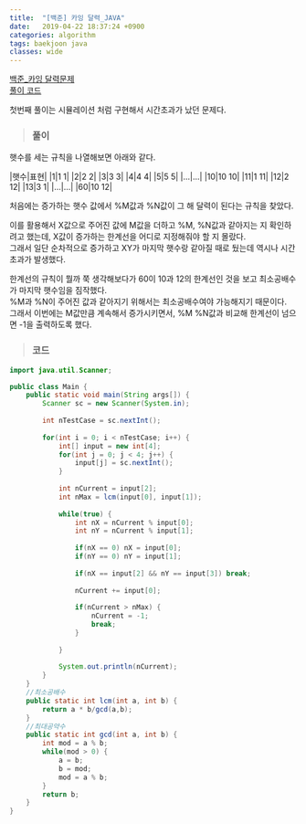 ```yaml
---
title:  "[백준] 카잉 달력_JAVA"
date:   2019-04-22 18:37:24 +0900
categories: algorithm
tags: baekjoon java
classes: wide
---
```


[백준_카잉 달력문제](https://www.acmicpc.net/problem/6064)  
[풀이 코드](https://github.com/2ssue/Algorithm/blob/master/Baekjoon/6064.java)  
  
첫번째 풀이는 시뮬레이션 처럼 구현해서 시간초과가 났던 문제다.  
  
> ### 풀이

햇수를 세는 규칙을 나열해보면 아래와 같다.  
  
|햇수|표현|
|1|1 1|
|2|2 2|
|3|3 3|
|4|4 4|
|5|5 5|
|...|...|
|10|10 10|
|11|1 11|
|12|2 12|
|13|3 1|
|...|...|
|60|10 12|
  
처음에는 증가하는 햇수 값에서 %M값과 %N값이 그 해 달력이 된다는 규칙을 찾았다.  
  
이를 활용해서 X값으로 주어진 값에 M값을 더하고 %M, %N값과 같아지는 지 확인하려고 했는데, X값이 증가하는 한계선을 어디로 지정해줘야 할 지 몰랐다.  
그래서 일단 순차적으로 증가하고 XY가 마지막 햇수랑 같아질 때로 뒀는데 역시나 시간초과가 발생했다.  
  
한계선의 규칙이 뭘까 쭉 생각해보다가 60이 10과 12의 한계선인 것을 보고 최소공배수가 마지막 햇수임을 짐작했다.  
%M과 %N이 주어진 값과 같아지기 위해서는 최소공배수여야 가능해지기 때문이다.  
그래서 이번에는 M값만큼 계속해서 증가시키면서, %M %N값과 비교해 한계선이 넘으면 -1을 출력하도록 했다.  
  
> ### 코드

```java
import java.util.Scanner;

public class Main {
	public static void main(String args[]) {
		Scanner sc = new Scanner(System.in);
		
		int nTestCase = sc.nextInt();
		
		for(int i = 0; i < nTestCase; i++) {
			int[] input = new int[4];
			for(int j = 0; j < 4; j++) {
				input[j] = sc.nextInt();
			}
			
			int nCurrent = input[2];
			int nMax = lcm(input[0], input[1]);
			
			while(true) {
				int nX = nCurrent % input[0];
				int nY = nCurrent % input[1];
				
				if(nX == 0) nX = input[0];
				if(nY == 0) nY = input[1];
				
				if(nX == input[2] && nY == input[3]) break;
				
				nCurrent += input[0];
				
				if(nCurrent > nMax) {
					nCurrent = -1;
					break;
				}
				
			}
			
			System.out.println(nCurrent);
		}
	}
	//최소공배수
	public static int lcm(int a, int b) {
		return a * b/gcd(a,b);
	}
	//최대공약수
	public static int gcd(int a, int b) {
		int mod = a % b;
		while(mod > 0) {
			a = b;
			b = mod;
			mod = a % b;
		}
		return b;
	}
}
```
